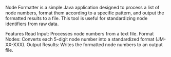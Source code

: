 Node Formatter is a simple Java application designed to process a list of node numbers, format them according to a specific pattern, and output the formatted results to a file. 
This tool is useful for standardizing node identifiers from raw data.

Features
Read Input: Processes node numbers from a text file.
Format Nodes: Converts each 5-digit node number into a standardized format (JM-XX-XXX).
Output Results: Writes the formatted node numbers to an output file.

